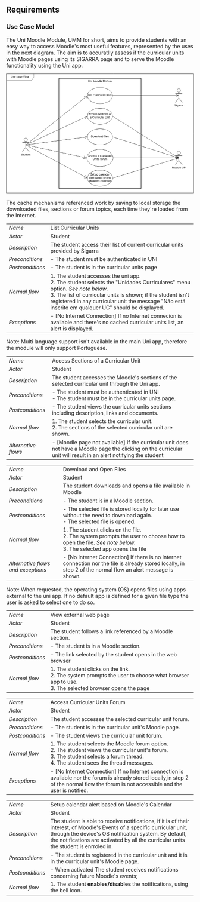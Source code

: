 ## Requirements

### Use Case Model

The Uni Moodle Module, UMM for short, aims to provide students with an easy way to access Moodle's most useful features, represented by the uses in the next diagram. The aim is to accuratlly assess if the curricular units with Moodle pages using its SIGARRA page and to serve the Moodle functionality using the Uni app.

![](./Diagrams/Use_case_model.drawio.png)


The cache mechanisms referenced work by saving to local storage the downloaded files, sections or forum topics, each time they're loaded from the Internet. 

|||
| --- | --- |
| *Name* | List Curricular Units |
| *Actor* |  Student | 
| *Description* | The student access their list of current curricular units provided by Sigarra |
| *Preconditions* | - The student must be authenticated in UNI |
| *Postconditions* | - The student is in the curricular units page |
| *Normal flow* | 1. The student accesses the uni app.<br> 2. The student selects the "Unidades Curriculares" menu option. *See note below.* <br> 3. The list of curricular units is shown; if the student isn't registered in any curricular unit the message "Não está inscrito em qualquer UC" should be displayed. |
| *Exceptions* | - [No Internet Connection] If no Internet connecion is available and there's no cached curricular units list, an alert is displayed. |

Note: Multi language support isn't available in the main Uni app, therefore the module will only support Portuguese.

|||
| --- | --- |
| *Name* | Access Sections of a Curricular Unit |
| *Actor* |  Student | 
| *Description* | The student accesses the Moodle's sections of the selected curricular unit through the Uni app. |
| *Preconditions* | - The student must be authenticated in UNI <br> - The student must be in the curricular units page. |
| *Postconditions* | - The student views the curricular units sections including description, links and documents. |
| *Normal flow* | 1. The student selects the curricular unit. <br> 2. The sections of the selected curricular unit are shown. |
| *Alternative flows* | - [Moodle page not available] If the curricular unit does not have a Moodle page the clicking on the curricular unit will result in an alert notifying the student |

|||
| --- | --- |
| *Name* | Download and Open Files |
| *Actor* | Student | 
| *Description* | The student downloads and opens a file available in Moodle |
| *Preconditions* | - The student is in a Moodle section. |
| *Postconditions* | - The selected file is stored locally for later use without the need to download again. <br> - The selected file is opened. |
| *Normal flow* | 1. The student clicks on the file. <br> 2. The system prompts the user to choose how to open the file. *See note below.* <br> 3. The selected app opens the file|
| *Alternative flows and exceptions* | - [No Internet Connection] If there is no Internet connection nor the file is already stored locally, in step 2 of the normal flow an alert message is shown. |

Note: When requested, the operating system (OS) opens files using apps external to the uni app. If no default app is defined for a given file type the user is asked to select one to do so.

|||
| --- | --- |
| *Name* | View external web page |
| *Actor* | Student | 
| *Description* | The student follows a link referenced by a Moodle section. |
| *Preconditions* | - The student is in a Moodle section. |
| *Postconditions* | - The link selected by the student opens in the web browser  |
| *Normal flow* | 1. The student clicks on the link. <br> 2. The system prompts the user to choose what browser app to use. <br> 3. The selected browser opens the page|


|||
| --- | --- |
| *Name* | Access Curricular Units Forum |
| *Actor* |  Student | 
| *Description* | The student accesses the selected curricular unit forum. |
| *Preconditions* | - The student is in the curricular unit's Moodle page. |
| *Postconditions* | - The student views the curricular unit forum. |
| *Normal flow* | 1. The student selects the Moodle forum option.<br> 2. The student views the curricular unit's forum.<br> 3. The student selects a forum thread.<br> 4. The student sees the thread messages. |
| *Exceptions* | - [No Internet Connection] If no Internet connection is available nor the forum is already stored locally,in step 2 of the normal flow the forum is not accessible and the user is notified. |

|||
| --- | --- |
| *Name* | Setup calendar alert based on Moodle's Calendar |
| *Actor* |  Student | 
| *Description* | The student is able to receive notifications, if it is of their interest, of Moodle's Events of a specific curricular unit, through the device's OS notification system. By default, the notifications are activated by all the curricular units the student is enrroled in.|
| *Preconditions* | - The student is registered in the curricular unit and it is in the curricular unit's Moodle page. |
| *Postconditions* | - When activated The student receives notifications concerning future Moodle's events;  |
| *Normal flow* | 1. The student **enables/disables** the notifications, using the bell icon. |